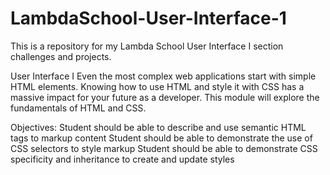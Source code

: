 # LambdaSchool-User-Interface-1

This is a repository for my Lambda School User Interface I section challenges and projects.

User Interface I
Even the most complex web applications start with simple HTML elements. Knowing how to use HTML and style it with CSS has a massive impact for your future as a developer. This module will explore the fundamentals of HTML and CSS.

Objectives:
Student should be able to describe and use semantic HTML tags to markup content
Student should be able to demonstrate the use of CSS selectors to style markup
Student should be able to demonstrate CSS specificity and inheritance to create and update styles
